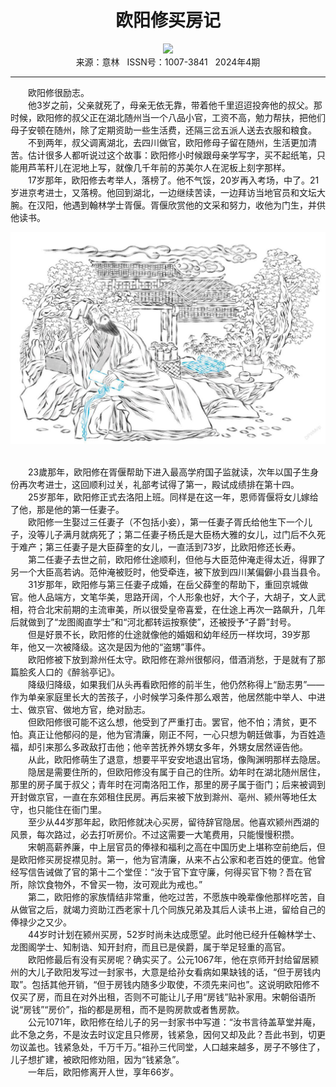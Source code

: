 # <center>欧阳修买房记</center> 

<div align=center><img src="https://raw.githubusercontent.com/leaguecn/magazines/main/img_authors/%d7%f7%d5%df%a3%ba%c0%ee%bf%aa%d6%dc.jpg"></div> 

<center>来源：意林   ISSN号：1007-3841   2024年4期</center> 


* * *


　　欧阳修很励志。  
　　他3岁之前，父亲就死了，母亲无依无靠，带着他千里迢迢投奔他的叔父。那时候，欧阳修的叔父正在湖北随州当一个八品小官，工资不高，勉力帮扶，把他们母子安顿在随州，除了定期资助一些生活费，还隔三岔五派人送去衣服和粮食。  
　　不到两年，叔父调离湖北，去四川做官，欧阳修母子留在随州，生活更加清苦。估计很多人都听说过这个故事：欧阳修小时候跟母亲学写字，买不起纸笔，只能用芦苇秆儿在泥地上写，就像几千年前的苏美尔人在泥板上刻字那样。  
　　17岁那年，欧阳修去考举人，落榜了。他不气馁，20岁再入考场，中了。21岁进京考进士，又落榜。他回到湖北，一边继续苦读，一边拜访当地官员和文坛大腕。在汉阳，他遇到翰林学士胥偃。胥偃欣赏他的文采和努力，收他为门生，并供他读书。

![](https://raw.githubusercontent.com/leaguecn/magazines/main/img/yili20240406-1-l.jpg)

  
<br>　　23歲那年，欧阳修在胥偃帮助下进入最高学府国子监就读，次年以国子生身份再次考进士，这回顺利过关，礼部考试得了第一，殿试成绩排在第十四。  
　　25岁那年，欧阳修正式去洛阳上班。同样是在这一年，恩师胥偃将女儿嫁给了他，那是他的第一任妻子。  
　　欧阳修一生娶过三任妻子（不包括小妾），第一任妻子胥氏给他生下一个儿子，没等儿子满月就病死了；第二任妻子杨氏是大臣杨大雅的女儿，过门后不久死于难产；第三任妻子是大臣薛奎的女儿，一直活到73岁，比欧阳修还长寿。  
　　第二任妻子去世之前，欧阳修仕途顺利，但他与大臣范仲淹走得太近，得罪了另一个大臣高若讷。范仲淹被贬时，他受牵连，被下放到四川某偏僻小县当县令。  
　　31岁那年，欧阳修与第三任妻子成婚，在岳父薛奎的帮助下，重回京城做官。他人品端方，文笔华美，思路开阔，个人形象也好，大个子，大胡子，文人武相，符合北宋前期的主流审美，所以很受皇帝喜爱，在仕途上再次一路飙升，几年后就做到了“龙图阁直学士”和“河北都转运按察使”，还被授予“子爵”封号。  
　　但是好景不长，欧阳修的仕途就像他的婚姻和幼年经历一样坎坷，39岁那年，他又一次被降级。这次是因为他的“盗甥”事件。  
　　欧阳修被下放到滁州任太守。欧阳修在滁州很郁闷，借酒消愁，于是就有了那篇脍炙人口的《醉翁亭记》。  
　　降级归降级，如果我们从头再看欧阳修的前半生，他仍然称得上“励志男”——作为单亲家庭里长大的苦孩子，小时候学习条件那么艰苦，他居然能中举人、中进士、做京官、做地方官，绝对励志。  
　　但欧阳修很可能不这么想，他受到了严重打击。罢官，他不怕；清贫，更不怕。真正让他郁闷的是，他为官清廉，刚正不阿，一心只想为朝廷做事，为百姓造福，却引来那么多政敌打击他；他辛苦抚养外甥女多年，外甥女居然诬告他。  
　　从此，欧阳修萌生了退意，想要平平安安地退出官场，像陶渊明那样去隐居。  
　　隐居是需要住所的，但欧阳修没有属于自己的住所。幼年时在湖北随州居住，那里的房子属于叔父；青年时在河南洛阳工作，那里的房子属于衙门；后来被调到开封做京官，一直在东郊租住民房。再后来被下放到滁州、亳州、颍州等地任太守，也只能住在衙门里。  
　　至少从44岁那年起，欧阳修就决心买房，留待辞官隐居。他喜欢颍州西湖的风景，每次路过，必去打听房价。不过这需要一大笔费用，只能慢慢积攒。  
　　宋朝高薪养廉，中上层官员的俸禄和福利之高在中国历史上堪称空前绝后，但是欧阳修买房捉襟见肘。第一，他为官清廉，从来不占公家和老百姓的便宜。他曾经写信告诫做了官的第十二个堂侄：“汝于官下宜守廉，何得买官下物？吾在官所，除饮食物外，不曾买一物，汝可观此为戒也。”  
　　第二，欧阳修的家族情结非常重，他吃过苦，不愿族中晚辈像他那样吃苦，自从做官之后，就竭力资助江西老家十几个同族兄弟及其后人读书上进，留给自己的俸禄少之又少。  
　　44岁时计划在颍州买房，52岁时尚未达成愿望。此时他已经升任翰林学士、龙图阁学士、知制诰、知开封府，而且已是侯爵，属于举足轻重的高官。  
　　欧阳修最后有没有买房呢？确实买了。公元1067年，他在京师开封给留居颍州的大儿子欧阳发写过一封家书，大意是给孙女看病如果缺钱的话，“但于房钱内取”。包括其他开销，“但于房钱内随多少取使，不须先来问也”。这说明欧阳修不仅买了房，而且在对外出租，否则不可能让儿子用“房钱”贴补家用。宋朝俗语所说“房钱”“房价”，指的都是房租，而不是购房款或者售房款。  
　　公元1071年，欧阳修在给儿子的另一封家书中写道：“汝书言待盖草堂并庵，此不急之务，不是汝去时议定且只修房，钱紧急，因何又却及此？吾此书到，切更勿议盖也。钱紧急处，千万千万。”祖孙三代同堂，人口越来越多，房子不够住了，儿子想扩建，被欧阳修劝阻，因为“钱紧急”。  
　　一年后，欧阳修离开人世，享年66岁。